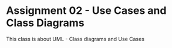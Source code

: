 # Assignment 02 - Use Cases and Class Diagrams
This class is about UML - Class diagrams and Use Cases
